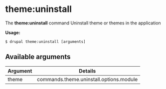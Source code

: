 # theme:uninstall
The **theme:uninstall** command Uninstall theme or themes in the application

**Usage:**
```
$ drupal theme:uninstall [arguments] 
```

## Available arguments
Argument | Details
---------|-------------
theme | commands.theme.uninstall.options.module
